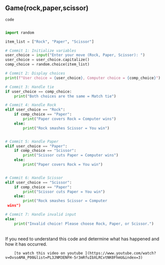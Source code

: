 ## Game(rock,paper,scissor)
  
`code`
```python

import random

item_list = ["Rock", "Paper", "Scissor"]

# Commit 1: Initialize variables
user_choice = input("Enter your move (Rock, Paper, Scissor): ")
user_choice = user_choice.capitalize()
comp_choice = random.choice(item_list)

# Commit 2: Display choices
print(f"User choice = {user_choice}, Computer choice = {comp_choice}")

# Commit 3: Handle tie
if user_choice == comp_choice:
    print("Both choices are the same = Match tie")

# Commit 4: Handle Rock
elif user_choice == "Rock":
    if comp_choice == "Paper":
        print("Paper covers Rock = Computer wins")
    else:
        print("Rock smashes Scissor = You win")   


# Commit 5: Handle Paper
elif user_choice == "Paper":
    if comp_choice == "Scissor":
        print("Scissor cuts Paper = Computer wins")
    else:
        print("Paper covers Rock = You win")   


# Commit 6: Handle Scissor
elif user_choice == "Scissor":
    if comp_choice == "Paper":
        print("Scissor cuts Paper = You win")
    else:
        print("Rock smashes Scissor = Computer   
 wins")

# Commit 7: Handle invalid input
else:
    print("Invalid choice! Please choose Rock, Paper, or Scissor.")
```

######
If you need to understand this code and determine what has happened and how it has occurred.


        [to watch this video on youtube ](https://www.youtube.com/watch?v=OvsoAMA_P00&list=PL3JNM3ENFH-5r3mRfuIbXLRCvtNK0FhmU&index=3)
